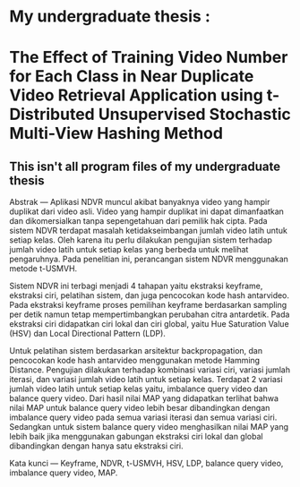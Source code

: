 # My undergraduate thesis :

# The Effect of Training Video Number for Each Class in Near Duplicate Video Retrieval Application using t-Distributed Unsupervised Stochastic Multi-View Hashing Method

## This isn't all program files of my undergraduate thesis

Abstrak — Aplikasi NDVR muncul akibat banyaknya video yang hampir duplikat dari video asli. Video yang hampir duplikat ini
dapat dimanfaatkan dan dikomersialkan tanpa sepengetahuan dari pemilik hak cipta. Pada sistem NDVR terdapat masalah
ketidakseimbangan jumlah video latih untuk setiap kelas. Oleh karena itu perlu dilakukan pengujian sistem terhadap jumlah video
latih untuk setiap kelas yang berbeda untuk melihat pengaruhnya. Pada penelitian ini, perancangan sistem NDVR menggunakan
metode t-USMVH. 

Sistem NDVR ini terbagi menjadi 4 tahapan yaitu ekstraksi keyframe, ekstraksi ciri, pelatihan sistem, dan juga
pencocokan kode hash antarvideo. Pada ekstraksi keyframe proses pemilihan keyframe berdasarkan sampling per detik namun tetap
mempertimbangkan perubahan citra antardetik. Pada ekstraksi ciri didapatkan ciri lokal dan ciri global, yaitu Hue Saturation Value
(HSV) dan Local Directional Pattern (LDP). 

Untuk pelatihan sistem berdasarkan arsitektur backpropagation, dan pencocokan kode
hash antarvideo menggunakan metode Hamming Distance. Pengujian dilakukan terhadap kombinasi variasi ciri, variasi jumlah iterasi,
dan variasi jumlah video latih untuk setiap kelas. Terdapat 2 variasi jumlah video latih untuk setiap kelas yaitu, imbalance query video
dan balance query video. Dari hasil nilai MAP yang didapatkan terlihat bahwa nilai MAP untuk balance query video lebih besar
dibandingkan dengan imbalance query video pada semua variasi iterasi dan semua variasi ciri. Sedangkan untuk sistem balance query
video menghasilkan nilai MAP yang lebih baik jika menggunakan gabungan ekstraksi ciri lokal dan global dibandingkan dengan hanya
satu ekstraksi ciri.

Kata kunci — Keyframe, NDVR, t-USMVH, HSV, LDP, balance query video, imbalance query video, MAP.
